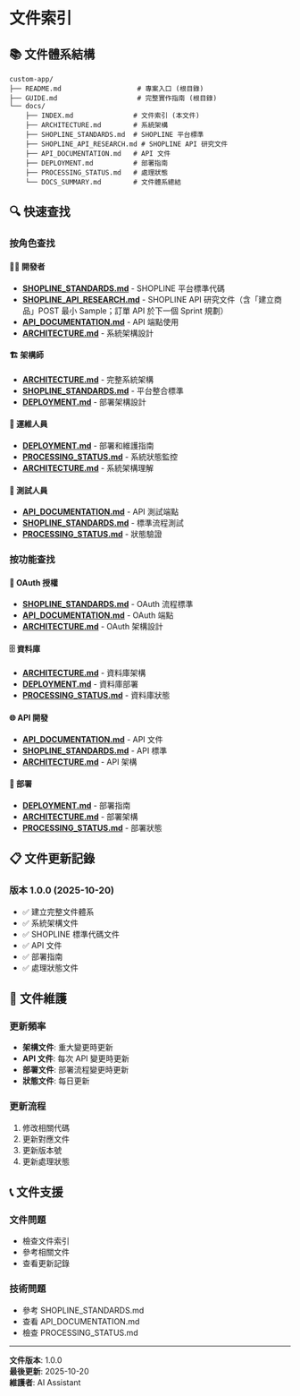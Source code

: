 # 文件索引

## 📚 文件體系結構

```
custom-app/
├── README.md                   # 專案入口 (根目錄)
├── GUIDE.md                    # 完整實作指南 (根目錄)
└── docs/
    ├── INDEX.md               # 文件索引 (本文件)
    ├── ARCHITECTURE.md        # 系統架構
    ├── SHOPLINE_STANDARDS.md  # SHOPLINE 平台標準
    ├── SHOPLINE_API_RESEARCH.md # SHOPLINE API 研究文件
    ├── API_DOCUMENTATION.md   # API 文件
    ├── DEPLOYMENT.md          # 部署指南
    ├── PROCESSING_STATUS.md   # 處理狀態
    └── DOCS_SUMMARY.md        # 文件體系總結
```

## 🔍 快速查找

### 按角色查找

#### 👨‍💻 開發者
- **[SHOPLINE_STANDARDS.md](./SHOPLINE_STANDARDS.md)** - SHOPLINE 平台標準代碼
- **[SHOPLINE_API_RESEARCH.md](./SHOPLINE_API_RESEARCH.md)** - SHOPLINE API 研究文件（含「建立商品」POST 最小 Sample；訂單 API 於下一個 Sprint 規劃）
- **[API_DOCUMENTATION.md](./API_DOCUMENTATION.md)** - API 端點使用
- **[ARCHITECTURE.md](./ARCHITECTURE.md)** - 系統架構設計

#### 🏗️ 架構師
- **[ARCHITECTURE.md](./ARCHITECTURE.md)** - 完整系統架構
- **[SHOPLINE_STANDARDS.md](./SHOPLINE_STANDARDS.md)** - 平台整合標準
- **[DEPLOYMENT.md](./DEPLOYMENT.md)** - 部署架構設計

#### 🚀 運維人員
- **[DEPLOYMENT.md](./DEPLOYMENT.md)** - 部署和維護指南
- **[PROCESSING_STATUS.md](./PROCESSING_STATUS.md)** - 系統狀態監控
- **[ARCHITECTURE.md](./ARCHITECTURE.md)** - 系統架構理解

#### 🧪 測試人員
- **[API_DOCUMENTATION.md](./API_DOCUMENTATION.md)** - API 測試端點
- **[SHOPLINE_STANDARDS.md](./SHOPLINE_STANDARDS.md)** - 標準流程測試
- **[PROCESSING_STATUS.md](./PROCESSING_STATUS.md)** - 狀態驗證

### 按功能查找

#### 🔐 OAuth 授權
- **[SHOPLINE_STANDARDS.md](./SHOPLINE_STANDARDS.md)** - OAuth 流程標準
- **[API_DOCUMENTATION.md](./API_DOCUMENTATION.md)** - OAuth 端點
- **[ARCHITECTURE.md](./ARCHITECTURE.md)** - OAuth 架構設計

#### 🗄️ 資料庫
- **[ARCHITECTURE.md](./ARCHITECTURE.md)** - 資料庫架構
- **[DEPLOYMENT.md](./DEPLOYMENT.md)** - 資料庫部署
- **[PROCESSING_STATUS.md](./PROCESSING_STATUS.md)** - 資料庫狀態

#### 🌐 API 開發
- **[API_DOCUMENTATION.md](./API_DOCUMENTATION.md)** - API 文件
- **[SHOPLINE_STANDARDS.md](./SHOPLINE_STANDARDS.md)** - API 標準
- **[ARCHITECTURE.md](./ARCHITECTURE.md)** - API 架構

#### 🚀 部署
- **[DEPLOYMENT.md](./DEPLOYMENT.md)** - 部署指南
- **[ARCHITECTURE.md](./ARCHITECTURE.md)** - 部署架構
- **[PROCESSING_STATUS.md](./PROCESSING_STATUS.md)** - 部署狀態

## 📋 文件更新記錄

### 版本 1.0.0 (2025-10-20)
- ✅ 建立完整文件體系
- ✅ 系統架構文件
- ✅ SHOPLINE 標準代碼文件
- ✅ API 文件
- ✅ 部署指南
- ✅ 處理狀態文件

## 🔄 文件維護

### 更新頻率
- **架構文件**: 重大變更時更新
- **API 文件**: 每次 API 變更時更新
- **部署文件**: 部署流程變更時更新
- **狀態文件**: 每日更新

### 更新流程
1. 修改相關代碼
2. 更新對應文件
3. 更新版本號
4. 更新處理狀態

## 📞 文件支援

### 文件問題
- 檢查文件索引
- 參考相關文件
- 查看更新記錄

### 技術問題
- 參考 SHOPLINE_STANDARDS.md
- 查看 API_DOCUMENTATION.md
- 檢查 PROCESSING_STATUS.md

---

**文件版本**: 1.0.0  
**最後更新**: 2025-10-20  
**維護者**: AI Assistant
